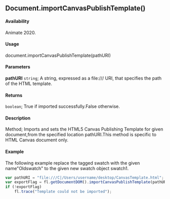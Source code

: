 ## Document.importCanvasPublishTemplate()

#### Availability

Animate 2020.

#### Usage

document.importCanvasPublishTemplate(pathURI)

#### Parameters

**pathURI** `string`; A string, expressed as a file:/// URI, that specifies the path of the HTML template.

#### Returns

`boolean`; True if imported successfully.False otherwise.

#### Description

Method; Imports and sets the HTML5 Canvas Publishing Template for given document,from the specified location pathURI.This method is specific to HTML Canvas document only.

#### Example

The following example replace the tagged swatch with the given name"Oldswatch" to the given new swatch object swatch1.

```javascript
var pathURI = "file:///C|/Users/username/desktop/CanvasTemplate.html";
var exportFlag = fl.getDocumentDOM().importCanvasPublishTemplate(pathURI);
if (!exportFlag)
    fl.trace("Template could not be imported");
```
